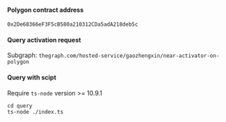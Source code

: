 #### Polygon contract address
`0x2De68366eF3F5cB580a210312CDa5adA218deb5c`

#### Query activation request
Subgraph: `thegraph.com/hosted-service/gaozhengxin/near-activator-on-polygon`

#### Query with scipt
Require `ts-node` version >= 10.9.1
```
cd query
ts-node ./index.ts
```